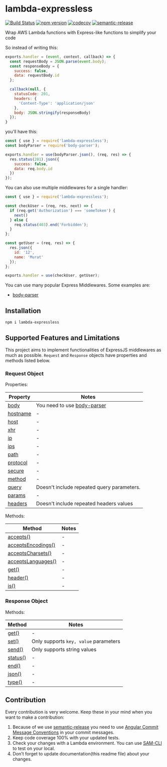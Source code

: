 # lambda-expressless

[![Build Status](https://travis-ci.org/muratcorlu/lambda-expressless.svg?branch=master)](https://travis-ci.org/muratcorlu/lambda-expressless) [![npm version](https://badge.fury.io/js/lambda-expressless.svg)](https://www.npmjs.com/package/lambda-expressless) [![codecov](https://codecov.io/gh/muratcorlu/lambda-expressless/branch/master/graph/badge.svg)](https://codecov.io/gh/muratcorlu/lambda-expressless) [![semantic-release](https://img.shields.io/badge/%20%20%F0%9F%93%A6%F0%9F%9A%80-semantic--release-e10079.svg)](https://github.com/semantic-release/semantic-release)

Wrap AWS Lambda functions with Express-like functions to simplify your code

So instead of writing this:

```js
exports.handler = (event, context, callback) => {
  const requestBody = JSON.parse(event.body);
  const responseBody = {
    success: false,
    data: requestBody.id
  };

  callback(null, {
    statusCode: 201,
    headers: {
      'Content-Type': 'application/json'
    },
    body: JSON.stringify(responseBody)
  });
}
```

you'll have this:

```js
const { use } = require('lambda-expressless');
const bodyParser = require('body-parser');

exports.handler = use(bodyParser.json(), (req, res) => {
  res.status(201).json({
    success: false,
    data: req.body.id
  })
});
```

You can also use multiple middlewares for a single handler:

```js
const { use } = require('lambda-expressless');

const checkUser = (req, res, next) => {
  if (req.get('Authorization') === 'someToken') {
    next()
  } else {
    req.status(403).end('Forbidden');
  }
};

const getUser = (req, res) => {
  res.json({
    id: '12',
    name: 'Murat'
  });
};

exports.handler = use(checkUser, getUser);
```

You can use many popular Express Middlewares. Some examples are:

- [body-parser](https://github.com/expressjs/body-parser)

## Installation

```npm i lambda-expressless```

## Supported Features and Limitations

This project aims to implement functionalities of ExpressJS middlewares as much as possible. `Request` and `Response` objects have properties and methods listed below.

### Request Object

Properties:

| Property    | Notes |
|-------------|-------|
| [body](https://expressjs.com/en/4x/api.html#req.body) | You need to use [body-parser](https://github.com/expressjs/body-parser) |
| [hostname](https://expressjs.com/en/4x/api.html#req.hostname) | - |
| [host](https://expressjs.com/en/4x/api.html#req.host) | - |
| [xhr](https://expressjs.com/en/4x/api.html#req.xhr) | - |
| [ip](https://expressjs.com/en/4x/api.html#req.ip) | - |
| [ips](https://expressjs.com/en/4x/api.html#req.ips) | - |
| [path](https://expressjs.com/en/4x/api.html#req.path) | - |
| [protocol](https://expressjs.com/en/4x/api.html#req.protocol) | - |
| [secure](https://expressjs.com/en/4x/api.html#req.secure) | - |
| [method](https://expressjs.com/en/4x/api.html#req.method) | - |
| [query](https://expressjs.com/en/4x/api.html#req.query) | Doesn't include repeated query parameters. |
| [params](https://expressjs.com/en/4x/api.html#req.params) | - |
| [headers](https://expressjs.com/en/4x/api.html#req.headers) | Doesn't include repeated headers values |

Methods:

| Method    | Notes |
|-------------|-------|
| [accepts()](https://expressjs.com/en/4x/api.html#req.accepts) | - |
| [acceptsEncodings()](https://expressjs.com/en/4x/api.html#req.acceptsEncodings) | - |
| [acceptsCharsets()](https://expressjs.com/en/4x/api.html#req.acceptsCharsets) | - |
| [acceptsLanguages()](https://expressjs.com/en/4x/api.html#req.acceptsLanguages) | - |
| [get()](https://expressjs.com/en/4x/api.html#req.get) | - |
| [header()](https://expressjs.com/en/4x/api.html#req.header) | - |
| [is()](https://expressjs.com/en/4x/api.html#req.is) | - |

### Response Object

Methods:

| Method    | Notes |
|-------------|-------|
| [get()](https://expressjs.com/en/4x/api.html#res.get) | - |
| [set()](https://expressjs.com/en/4x/api.html#res.set) | Only supports `key, value` parameters |
| [send()](https://expressjs.com/en/4x/api.html#res.send) | Only supports string values |
| [status()](https://expressjs.com/en/4x/api.html#res.status) | - |
| [end()](https://expressjs.com/en/4x/api.html#res.end) | - |
| [json()](https://expressjs.com/en/4x/api.html#res.json) | - |
| [type()](https://expressjs.com/en/4x/api.html#res.type) | - |

## Contribution

Every contribution is very welcome. Keep these in your mind when you want to make a contribution:

1. Because of we use [semantic-release](https://github.com/semantic-release/semantic-release) you need to use [Angular Commit Message Conventions](https://github.com/angular/angular.js/blob/master/DEVELOPERS.md#-git-commit-guidelines) in your commit messages.
2. Keep code coverage 100% with your updated tests.
3. Check your changes with a Lambda environment. You can use [SAM-CLI](https://docs.aws.amazon.com/serverless-application-model/latest/developerguide/what-is-sam.html) to test on your local.
4. Don't forget to update documentation(this readme file) about your changes.

